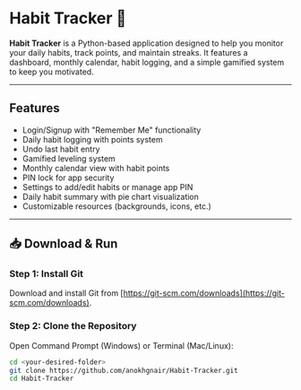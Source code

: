 # Habit Tracker 🎯

**Habit Tracker** is a Python-based application designed to help you monitor your daily habits, track points, and maintain streaks. It features a dashboard, monthly calendar, habit logging, and a simple gamified system to keep you motivated.

---

## Features

- Login/Signup with "Remember Me" functionality
- Daily habit logging with points system
- Undo last habit entry
- Gamified leveling system
- Monthly calendar view with habit points
- PIN lock for app security
- Settings to add/edit habits or manage app PIN
- Daily habit summary with pie chart visualization
- Customizable resources (backgrounds, icons, etc.)

---

## 📥 Download & Run

### Step 1: Install Git
Download and install Git from [https://git-scm.com/downloads](https://git-scm.com/downloads).

### Step 2: Clone the Repository
Open Command Prompt (Windows) or Terminal (Mac/Linux):

```bash
cd <your-desired-folder>
git clone https://github.com/anokhgnair/Habit-Tracker.git
cd Habit-Tracker

